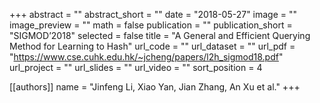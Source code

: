 +++
abstract = ""
abstract_short = ""
date = "2018-05-27"
image = ""
image_preview = ""
math = false
publication = ""
publication_short = "SIGMOD’2018"
selected = false
title = "A General and Efficient Querying Method for Learning to Hash"
url_code = ""
url_dataset = ""
url_pdf = "https://www.cse.cuhk.edu.hk/~jcheng/papers/l2h_sigmod18.pdf"
url_project = ""
url_slides = ""
url_video = ""
sort_position = 4

[[authors]]
name = "Jinfeng Li, Xiao Yan, Jian Zhang, An Xu et al."
+++